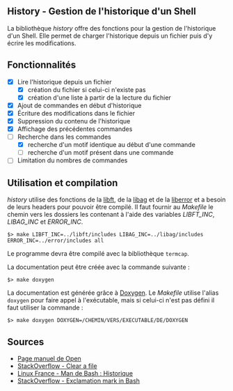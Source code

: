 History - Gestion de l'historique d'un Shell
------------------------------------

La bibliothèque _history_ offre des fonctions pour la gestion de l'historique d'un Shell. Elle permet de charger l'historique depuis un fichier puis d'y écrire les modifications.

## Fonctionnalités

- [x] Lire l'historique depuis un fichier
	+ [x] création du fichier si celui-ci n'existe pas
	+ [x] création d'une liste à partir de la lecture du fichier
- [x] Ajout de commandes en début d'historique
- [x] Écriture des modifications dans le fichier
- [x] Suppression du contenu de l'historique
- [x] Affichage des précédentes commandes
- [ ] Recherche dans les commandes
	+ [x] recherche d'un motif identique au début d'une commande
	+ [ ] recherche d'un motif présent dans une commande
- [ ] Limitation du nombres de commandes

## Utilisation et compilation

_history_ utilise des fonctions de la [libft][], de la [libag][] et de la [liberror][] et a besoin de leurs headers pour pouvoir être compilé. Il faut fournir au _Makefile_ le chemin vers les dossiers les contenant à l'aide des variables *LIBFT_INC*, *LIBAG_INC* et *ERROR_INC*.

	$> make LIBFT_INC=../libft/includes LIBAG_INC=../libag/includes ERROR_INC=../error/includes all

Le programme devra être compilé avec la bibliothèque `termcap`.

La documentation peut être créée avec la commande suivante :

	$> make doxygen

La documentation est générée grâce à [Doxygen][]. Le _Makefile_ utilise l'alias `doxygen` pour faire appel à l'exécutable, mais si celui-ci n'est pas défini il faut utiliser la commande :

	$> make doxygen DOXYGEN=/CHEMIN/VERS/EXECUTABLE/DE/DOXYGEN

## Sources

- [Page manuel de Open](http://manpagesfr.free.fr/man/man2/open.2.html)
- [StackOverflow - Clear a file](https://stackoverflow.com/a/17272953)
- [Linux France - Man de Bash : Historique](http://www.linux-france.org/article/man-fr/man1/bash-1.html)
- [StackOverflow - Exclamation mark in Bash](https://unix.stackexchange.com/questions/3747/understanding-the-exclamation-mark-in-bash/)

[libft]: https://github.com/aguerin42/libft.git
[libag]: https://github.com/aguerin42/libag.git
[liberror]: https://github.com/mtacnet/error
[Doxygen]: https://github.com/doxygen/doxygen

